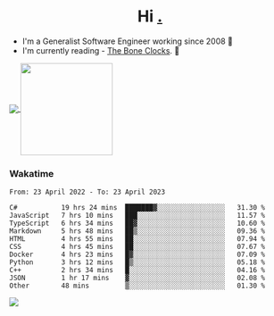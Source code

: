 <h1 align="center">Hi <a href="https://www.hackerrank.com/erasmosaraujo">.</a></h1>
 
- I'm a Generalist Software Engineer working  since 2008 🚀
- I'm currently reading - <a href="https://www.amazon.ca/Bone-Clocks-David-Mitchell/dp/0340921625">The Bone Clocks</a>. 📘
  
<p align="left">
  <a href="https://github.com/erasmosoares/github-readme-stats">
    <img
      align="center"
      src="https://github-readme-stats.vercel.app/api/top-langs/?username=erasmosoares&theme=radical&layout=compact"
    />
  </a>
  <a href="https://github.com/erasmosoares/github-readme-stats">
    <img
      align="center"
      height="165"
      src="https://github-readme-stats.vercel.app/api?username=erasmosoares&theme=radical&count_private=true&show_icons=true&custom_title=Github%20Status&hide=issues"
    />
  </a>
</p>

<!--
 ### Repo 
 
<p align="left">
 <a href="https://github.com/erasmosoares/github-readme-stats">
    <img
      align="center"
      height="165"
      src="https://github-readme-stats.vercel.app/api/pin?username=erasmosoares&repo=sample-node&title_color=fff&icon_color=f9f9f9&text_color=9f9f9f&bg_color=151515"
    />
  </a>
  <a href="https://github.com/erasmosoares/github-readme-stats">
    <img
      align="center"
      height="165"
      src="https://github-readme-stats.vercel.app/api/pin?username=erasmosoares&repo=sample-node&title_color=fff&icon_color=f9f9f9&text_color=9f9f9f&bg_color=151515"
    />
  </a>
</p>
-->

 ### Wakatime 

<!--START_SECTION:waka-->

```text
From: 23 April 2022 - To: 23 April 2023

C#           19 hrs 24 mins  ███████▓░░░░░░░░░░░░░░░░░   31.30 %
JavaScript   7 hrs 10 mins   ███░░░░░░░░░░░░░░░░░░░░░░   11.57 %
TypeScript   6 hrs 34 mins   ██▓░░░░░░░░░░░░░░░░░░░░░░   10.60 %
Markdown     5 hrs 48 mins   ██▒░░░░░░░░░░░░░░░░░░░░░░   09.36 %
HTML         4 hrs 55 mins   ██░░░░░░░░░░░░░░░░░░░░░░░   07.94 %
CSS          4 hrs 45 mins   ██░░░░░░░░░░░░░░░░░░░░░░░   07.67 %
Docker       4 hrs 23 mins   █▓░░░░░░░░░░░░░░░░░░░░░░░   07.09 %
Python       3 hrs 12 mins   █▒░░░░░░░░░░░░░░░░░░░░░░░   05.18 %
C++          2 hrs 34 mins   █░░░░░░░░░░░░░░░░░░░░░░░░   04.16 %
JSON         1 hr 17 mins    ▓░░░░░░░░░░░░░░░░░░░░░░░░   02.08 %
Other        48 mins         ▒░░░░░░░░░░░░░░░░░░░░░░░░   01.30 %
```

<!--END_SECTION:waka-->

![](https://komarev.com/ghpvc/?username=erasmosoares&color=brightgreen)
